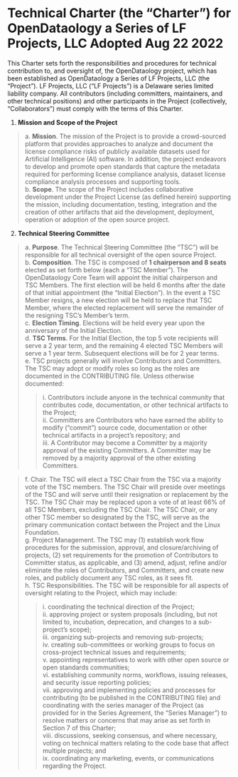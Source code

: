 # Technical Charter (the “Charter”) for OpenDataology a Series of LF Projects, LLC Adopted Aug 22 2022

This Charter sets forth the responsibilities and procedures for technical contribution to, and oversight of, the OpenDataology project, which has been established as OpenDataology a Series of LF Projects, LLC (the “Project”).  LF Projects, LLC (“LF Projects”) is a Delaware series limited liability company. All contributors (including committers, maintainers, and other technical positions) and other participants in the Project (collectively, “Collaborators”) must comply with the terms of this Charter. 

1. **Mission and Scope of the Project**  
> a. **Mission**. The mission of the Project is to provide a crowd-sourced platform that provides approaches to analyze and document the license compliance risks of publicly available datasets used for Artificial Intelligence (AI) software. In addition, the project endeavors to develop and promote open standards that capture the metadata required for performing license compliance analysis, dataset license compliance analysis processes and supporting tools.  
b. **Scope**. The scope of the Project includes collaborative development under the Project License (as defined herein) supporting the mission, including documentation, testing, integration and the creation of other artifacts that aid the development, deployment, operation or adoption of the open source project.  

2.	**Technical Steering Committee**  
>a.	**Purpose**. The Technical Steering Committee (the “TSC”) will be responsible for all technical oversight of the open source Project.  
>b.	**Composition**. The TSC is composed of **1 chairperson and 8 seats** elected as set forth below (each a “TSC Member”). The OpenDataology Core Team will appoint the initial chairperson and TSC Members. The first election will be held 6 months after the date of that initial appointment (the “Initial Election”). In the event a TSC Member resigns, a new election will be held to replace that TSC Member, where the elected replacement will serve the remainder of the resigning TSC’s Member’s term.  
>c.	**Election Timing**. Elections will be held every year upon the anniversary of the Initial Election.   
>d.	**TSC Terms**. For the Initial Election, the top 5 vote recipients will serve a 2 year term, and the remaining 4 elected TSC Members will serve a 1 year term. Subsequent elections will be for 2 year terms.  
>e.	TSC projects generally will involve Contributors and Committers. The TSC may adopt or modify roles so long as the roles are documented in the CONTRIBUTING file. Unless otherwise documented:   
>
>>i.	Contributors include anyone in the technical community that contributes code, documentation, or other technical artifacts to the Project;   
>>ii.	Committers are Contributors who have earned the ability to modify (“commit”) source code, documentation or other technical artifacts in a project’s repository; and  
>>iii.	A Contributor may become a Committer by a majority approval of the existing Committers. A Committer may be removed by a majority approval of the other existing Committers.  

>f.	Chair. The TSC will elect a TSC Chair from the TSC via a majority vote of the TSC members. The TSC Chair will preside over meetings of the TSC and will serve until their resignation or replacement by the TSC. The TSC Chair may be replaced upon a vote of at least 66% of all TSC Members, excluding the TSC Chair. The TSC Chair, or any other TSC member so designated by the TSC, will serve as the primary communication contact between the Project and the Linux Foundation.   
>g.	Project Management. The TSC may (1) establish work flow procedures for the submission, approval, and closure/archiving of projects, (2) set requirements for the promotion of Contributors to Committer status, as applicable, and (3) amend, adjust, refine and/or eliminate the roles of Contributors, and Committers, and create new roles, and publicly document any TSC roles, as it sees fit.  
>h.	TSC Responsibilities. The TSC will be responsible for all aspects of oversight relating to the Project, which may include:  
>
>>i.	coordinating the technical direction of the Project;  
>>ii.	approving project or system proposals (including, but not limited to, incubation, deprecation, and changes to a sub-project’s scope);  
>>iii.	organizing sub-projects and removing sub-projects;  
>>iv.	creating sub-committees or working groups to focus on cross-project technical issues and requirements;  
>>v.	appointing representatives to work with other open source or open standards communities;  
>>vi.	establishing community norms, workflows, issuing releases, and security issue reporting policies;  
>>vii.	approving and implementing policies and processes for contributing (to be published in the CONTRIBUTING file) and coordinating with the series manager of the Project (as provided for in the Series Agreement, the “Series Manager”) to resolve matters or concerns that may arise as set forth in Section 7 of this Charter;  
>>viii.	discussions, seeking consensus, and where necessary, voting on technical matters relating to the code base that affect multiple projects; and  
>>ix.	coordinating any marketing, events, or communications regarding the Project.

